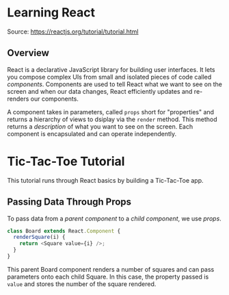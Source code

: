# Learning React
Source: https://reactjs.org/tutorial/tutorial.html

## Overview
React is a declarative JavaScript library for building user interfaces. It lets you compose complex UIs from small and isolated pieces of code called _components_. Components are used to tell React what we want to see on the screen and when our data changes, React efficiently updates and re-renders our components.

A component takes in parameters, called `props` short for "properties" and returns a hierarchy of views to dsiplay via the `render` method. This method returns a _description_ of what you want to see on the screen. Each component is encapsulated and can operate independently.

# Tic-Tac-Toe Tutorial
This tutorial runs through React basics by building a Tic-Tac-Toe app.

## Passing Data Through Props
To pass data from a _parent component_ to a _child component_, we use _props_. 

```javascript
class Board extends React.Component {
  renderSquare(i) {
    return <Square value={i} />;
  }
}
```
This parent Board component renders a number of squares and can pass parameters onto each child Square. In this case, the property passed is `value` and stores the number of the square rendered.
